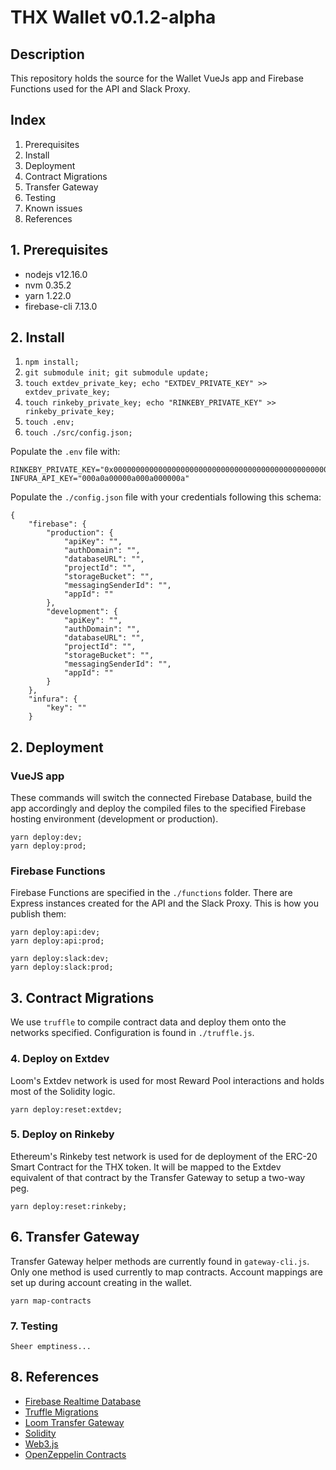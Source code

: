 # THX Wallet v0.1.2-alpha

## Description
This repository holds the source for the Wallet VueJs app and Firebase Functions used for the API and Slack Proxy.

## Index
1. Prerequisites
2. Install
3. Deployment
4. Contract Migrations
5. Transfer Gateway
6. Testing
7. Known issues
8. References

## 1. Prerequisites
* nodejs v12.16.0
* nvm 0.35.2
* yarn 1.22.0
* firebase-cli 7.13.0

## 2. Install
1. `npm install;`
2. `git submodule init; git submodule update;`
3. `touch extdev_private_key; echo "EXTDEV_PRIVATE_KEY" >> extdev_private_key;`
4. `touch rinkeby_private_key; echo "RINKEBY_PRIVATE_KEY" >> rinkeby_private_key;`
5. `touch .env;`
6. `touch ./src/config.json;`

Populate the `.env` file with:
```
RINKEBY_PRIVATE_KEY="0x0000000000000000000000000000000000000000000000000000000000000000"
INFURA_API_KEY="000a0a00000a000a000000a"
```
Populate the `./config.json` file with your credentials following this schema:
```
{
    "firebase": {
        "production": {
            "apiKey": "",
            "authDomain": "",
            "databaseURL": "",
            "projectId": "",
            "storageBucket": "",
            "messagingSenderId": "",
            "appId": ""
        },
        "development": {
            "apiKey": "",
            "authDomain": "",
            "databaseURL": "",
            "projectId": "",
            "storageBucket": "",
            "messagingSenderId": "",
            "appId": ""
        }
    },
    "infura": {
        "key": ""
    }
```

## 2. Deployment

### VueJS app
These commands will switch the connected Firebase Database, build the app accordingly and deploy the compiled files to the specified Firebase hosting environment (development or production).
```
yarn deploy:dev;
yarn deploy:prod;
```

### Firebase Functions
Firebase Functions are specified in the `./functions` folder. There are Express instances created for the API and the Slack Proxy. This is how you publish them:
```
yarn deploy:api:dev;
yarn deploy:api:prod;

yarn deploy:slack:dev;
yarn deploy:slack:prod;
```

## 3. Contract Migrations
We use `truffle` to compile contract data and deploy them onto the networks specified. Configuration is found in `./truffle.js`.

### 4. Deploy on Extdev
Loom's Extdev network is used for most Reward Pool interactions and holds most of the Solidity logic.
```
yarn deploy:reset:extdev;
```

### 5. Deploy on Rinkeby
Ethereum's Rinkeby test network is used for de deployment of the ERC-20 Smart Contract for the THX token. It will be mapped to the Extdev equivalent of that contract by the Transfer Gateway to setup a two-way peg.
```
yarn deploy:reset:rinkeby;
```

## 6. Transfer Gateway
Transfer Gateway helper methods are currently found in `gateway-cli.js`. Only one method is used currently to map contracts. Account mappings are set up during account creating in the wallet.
```
yarn map-contracts
```

### 7. Testing

```
Sheer emptiness...
```

## 8. References
* [Firebase Realtime Database](https://firebase.google.com/docs/database/)
* [Truffle Migrations](https://www.trufflesuite.com/docs/truffle/getting-started/running-migrations)
* [Loom Transfer Gateway](https://loomx.io/developers/en/transfer-gateway.html#overview)
* [Solidity](https://solidity.readthedocs.io/en/v0.6.4/)
* [Web3.js](https://web3js.readthedocs.io/en/v1.2.6/)
* [OpenZeppelin Contracts](https://github.com/OpenZeppelin/openzeppelin-solidity.git)
